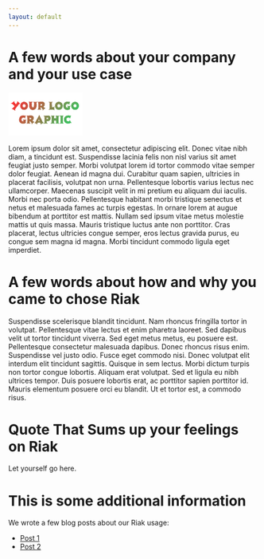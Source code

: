 ```yaml
---
layout: default
---
```


# A few words about your company and your use case

![sample logo](images/logog.gif)

Lorem ipsum dolor sit amet, consectetur adipiscing elit. Donec vitae nibh diam, a tincidunt est. Suspendisse lacinia felis non nisl varius sit amet feugiat justo semper. Morbi volutpat lorem id tortor commodo vitae semper dolor feugiat. Aenean id magna dui. Curabitur quam sapien, ultricies in placerat facilisis, volutpat non urna. Pellentesque lobortis varius lectus nec ullamcorper. Maecenas suscipit velit in mi pretium eu aliquam dui iaculis. Morbi nec porta odio. Pellentesque habitant morbi tristique senectus et netus et malesuada fames ac turpis egestas. In ornare lorem at augue bibendum at porttitor est mattis. Nullam sed ipsum vitae metus molestie mattis ut quis massa. Mauris tristique luctus ante non porttitor. Cras placerat, lectus ultricies congue semper, eros lectus gravida purus, eu congue sem magna id magna. Morbi tincidunt commodo ligula eget imperdiet.

# A few words about how and why you came to chose Riak

Suspendisse scelerisque blandit tincidunt. Nam rhoncus fringilla tortor in volutpat. Pellentesque vitae lectus et enim pharetra laoreet. Sed dapibus velit ut tortor tincidunt viverra. Sed eget metus metus, eu posuere est. Pellentesque consectetur malesuada dapibus. Donec rhoncus risus enim. Suspendisse vel justo odio. Fusce eget commodo nisi. Donec volutpat elit interdum elit tincidunt sagittis. Quisque in sem lectus. Morbi dictum turpis non tortor congue lobortis. Aliquam erat volutpat. Sed et ligula eu nibh ultrices tempor. Duis posuere lobortis erat, ac porttitor sapien porttitor id. Mauris elementum posuere orci eu blandit. Ut et tortor est, a commodo risus.

# Quote That Sums up your feelings on Riak

Let yourself go here. 

# This is some additional information

We wrote a few blog posts about our Riak usage:

* [Post 1](#)
* [Post 2](#)
